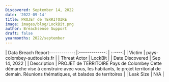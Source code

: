 ```yaml
---
Discovered: September 14, 2022
date: '2022-09-14'
title: PROJET de TERRITOIRE
image: images/blog/LockBit.png
author: Breachsense Support
draft: false
yearmonths: 2022/september
---
```


| Data Breach Report------------:     |:-------------:    | :-----:|
| Victim      | pays-colombey-sudtoulois.fr      | 
| Threat Actor      | LockBit      | 
| Date Discovered      | Sep 14, 2022      | 
| Description      | PROJET de TERRITOIRE Pays de Colombey Cette démarche vise à construire avec vous, les habitants, le projet territorial de demain. Réunions thématiques, et balades de territoires      | 
| Leak Size      | N/A      | 

